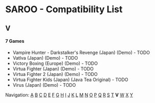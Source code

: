 # SAROO - Compatibility List

## V

#### 7 Games

- Vampire Hunter - Darkstalker's Revenge (Japan) (Demo) - TODO
- Vatlva (Japan) (Demo) - TODO
- Victory Boxing (Europe) (Demo) - TODO
- Virtua Fighter (Japan) (Demo) - TODO
- Virtua Fighter 2 (Japan) (Demo) - TODO
- Virtua Fighter Kids (Japan) (Java Tea Original) - TODO
- Virus (Japan) (Demo) - TODO

Navigation:
[A](./A.md) [B](./B.md) [C](./C.md) [D](./D.md) [E](./E.md) [F](./F.md) [G](./G.md) [H](./H.md) [I](./I.md) [J](./J.md) [K](./K.md) [L](./L.md) [M](./M.md) [N](./N.md) [O](./O.md) [P](./P.md) [Q](./Q.md) [R](./R.md) [S](./S.md) [T](./T.md) **V** [W](./W.md) [X](./X.md) [Y](./Y.md)
